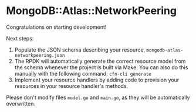 # MongoDB::Atlas::NetworkPeering

Congratulations on starting development!

Next steps:

1. Populate the JSON schema describing your resource, `mongodb-atlas-networkpeering.json`
2. The RPDK will automatically generate the correct resource model from the
   schema whenever the project is built via Make.
   You can also do this manually with the following command: `cfn-cli generate`
3. Implement your resource handlers by adding code to provision your resources in your resource handler's methods.

Please don't modify files `model.go` and `main.go`, as they will be automatically overwritten.